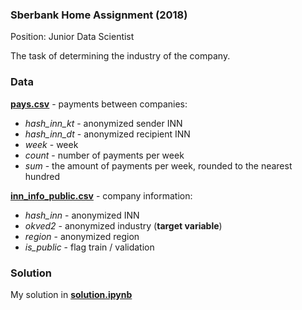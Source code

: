 ### Sberbank Home Assignment (2018)
Position: Junior Data Scientist

The task of determining the industry of the company.

### Data
[**pays.csv**](data/pays.csv) - payments between companies:
- *hash_inn_kt* - anonymized sender INN
- *hash_inn_dt* - anonymized recipient INN
- *week* - week
- *count* - number of payments per week
- *sum* - the amount of payments per week, rounded to the nearest hundred

[**inn_info_public.csv**](data/inn_info_public.csv) - company information:
- *hash_inn* - anonymized INN
- *okved2* - anonymized industry (**target variable**)
- *region* - anonymized region
- *is_public* - flag train / validation

### Solution
My solution in [**solution.ipynb**](solution.ipynb)
